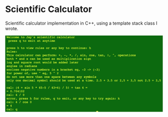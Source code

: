 # Scientific Calculator

Scientific calculator implementation in C++,
using a template stack class I wrote.

![calculator demo screenshot](./calc-demo.png)
